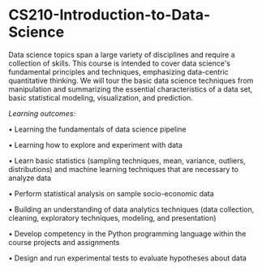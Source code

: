 # CS210-Introduction-to-Data-Science
Data science topics span a large variety of disciplines and require a collection of skills. This course
is intended to cover data science's fundamental principles and techniques, emphasizing data-centric
quantitative thinking. We will tour the basic data science techniques from manipulation and
summarizing the essential characteristics of a data set, basic statistical modeling, visualization,
and prediction.

*Learning outcomes:*

• Learning the fundamentals of data science pipeline

• Learning how to explore and experiment with data

• Learn basic statistics (sampling techniques, mean, variance, outliers, distributions) and machine learning techniques that are necessary to analyze data

• Perform statistical analysis on sample socio-economic data

• Building an understanding of data analytics techniques (data collection, cleaning, exploratory techniques, modeling, and presentation)

• Develop competency in the Python programming language within the course projects and assignments

• Design and run experimental tests to evaluate hypotheses about data
